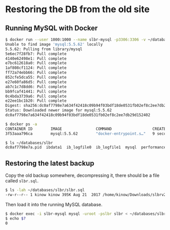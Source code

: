 # Restoring the DB from the old site

## Running MySQL with Docker

```bash
$ docker run --user 1000:1000 --name slbr-mysql -p3306:3306 -v ~/databases/slbr:/var/lib/mysql -e MYSQL_ROOT_HOST=% -e MYSQL_ROOT_PASSWORD=slbr -e MYSQL_DATABASE=slbr -d mysql:5.5.62
Unable to find image 'mysql:5.5.62' locally
5.5.62: Pulling from library/mysql
5e6ec7f28fb7: Pull complete 
4140e62498e1: Pull complete 
e7bc612618a0: Pull complete 
1af808cf1124: Pull complete 
ff72a74ebb66: Pull complete 
852cfe5dca55: Pull complete 
e27e60fa86d5: Pull complete 
ab7c1c7d8dd6: Pull complete 
bb9fcaf41441: Pull complete 
0c4bda3739a6: Pull complete 
e22ee1bc1b20: Pull complete 
Digest: sha256:dc0af7798e7a634f42418c09b94f03bdf18de0531fb02ef8c2ee7db29d152402
Status: Downloaded newer image for mysql:5.5.62
dc0af7798e7a634f42418c09b94f03bdf18de0531fb02ef8c2ee7db29d152402

$ docker ps -a
CONTAINER ID        IMAGE               COMMAND                  CREATED             STATUS              PORTS               NAMES
3f53aaa796ca        mysql:5.5.62        "docker-entrypoint.s…"   9 seconds ago       Up 7 seconds        3306/tcp            slbr-mysql

$ ls ~/databases/slbr
dc0af7798e7a.pid  ibdata1  ib_logfile0  ib_logfile1  mysql  performance_schema  slbr
```

## Restoring the latest backup

Copy the old backup somewhere, decompressing it, there should be a file called `slbr.sql`.

```bash
$ ls -lah ~/databases/slbr/slbr.sql
-rw-r--r-- 1 kinow kinow 395K Aug 21  2017 /home/kinow/Downloads/slbrv2/slbr.sql
```

Then load it into the running MySQL database.

```bash
$ docker exec -i slbr-mysql mysql -uroot -pslbr slbr < ~/databases/slbr/slbr.sql
$ echo $?
0
```
